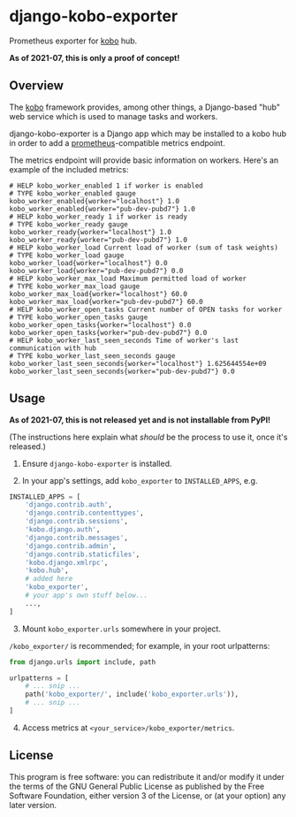 django-kobo-exporter
====================

Prometheus exporter for [kobo](https://github.com/release-engineering/kobo) hub.

**As of 2021-07, this is only a proof of concept!**

Overview
--------

The [kobo](https://github.com/release-engineering/kobo) framework provides, among
other things, a Django-based "hub" web service which is used to manage tasks and
workers.

django-kobo-exporter is a Django app which may be installed to a kobo hub in
order to add a [prometheus](https://prometheus.io/)-compatible metrics endpoint.

The metrics endpoint will provide basic information on workers.
Here's an example of the included metrics:

```
# HELP kobo_worker_enabled 1 if worker is enabled
# TYPE kobo_worker_enabled gauge
kobo_worker_enabled{worker="localhost"} 1.0
kobo_worker_enabled{worker="pub-dev-pubd7"} 1.0
# HELP kobo_worker_ready 1 if worker is ready
# TYPE kobo_worker_ready gauge
kobo_worker_ready{worker="localhost"} 1.0
kobo_worker_ready{worker="pub-dev-pubd7"} 1.0
# HELP kobo_worker_load Current load of worker (sum of task weights)
# TYPE kobo_worker_load gauge
kobo_worker_load{worker="localhost"} 0.0
kobo_worker_load{worker="pub-dev-pubd7"} 0.0
# HELP kobo_worker_max_load Maximum permitted load of worker
# TYPE kobo_worker_max_load gauge
kobo_worker_max_load{worker="localhost"} 60.0
kobo_worker_max_load{worker="pub-dev-pubd7"} 60.0
# HELP kobo_worker_open_tasks Current number of OPEN tasks for worker
# TYPE kobo_worker_open_tasks gauge
kobo_worker_open_tasks{worker="localhost"} 0.0
kobo_worker_open_tasks{worker="pub-dev-pubd7"} 0.0
# HELP kobo_worker_last_seen_seconds Time of worker's last communication with hub
# TYPE kobo_worker_last_seen_seconds gauge
kobo_worker_last_seen_seconds{worker="localhost"} 1.625644554e+09
kobo_worker_last_seen_seconds{worker="pub-dev-pubd7"} 0.0
```


Usage
-----

**As of 2021-07, this is not released yet and is not installable from PyPI!**

(The instructions here explain what *should* be the process to use it, once it's released.)

1. Ensure `django-kobo-exporter` is installed.

2. In your app's settings, add `kobo_exporter` to `INSTALLED_APPS`, e.g.

```python
INSTALLED_APPS = [
    'django.contrib.auth',
    'django.contrib.contenttypes',
    'django.contrib.sessions',
    'kobo.django.auth',
    'django.contrib.messages',
    'django.contrib.admin',
    'django.contrib.staticfiles',
    'kobo.django.xmlrpc',
    'kobo.hub',
    # added here
    'kobo_exporter',
    # your app's own stuff below...
    ...,
]
```

3. Mount `kobo_exporter.urls` somewhere in your project.

`/kobo_exporter/` is recommended; for example, in your root urlpatterns:

```python
from django.urls import include, path

urlpatterns = [
    # ... snip ...
    path('kobo_exporter/', include('kobo_exporter.urls')),
    # ... snip ...
]
```

4. Access metrics at `<your_service>/kobo_exporter/metrics`.

License
-------

This program is free software: you can redistribute it and/or modify
it under the terms of the GNU General Public License as published by
the Free Software Foundation, either version 3 of the License, or
(at your option) any later version.
